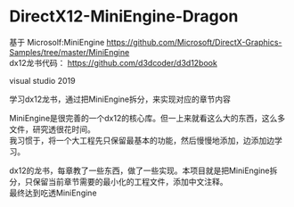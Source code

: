 # DirectX12-MiniEngine-Dragon

基于 Microsolf:MiniEngine https://github.com/Microsoft/DirectX-Graphics-Samples/tree/master/MiniEngine  
dx12龙书代码： https://github.com/d3dcoder/d3d12book  
  
visual studio 2019  
  
学习dx12龙书，通过把MiniEngine拆分，来实现对应的章节内容  
  
MiniEngine是很完善的一个dx12的核心库。但一上来就看这么大的东西，这么多文件，研究透很花时间。  
我习惯于，将一个大工程先只保留最基本的功能，然后慢慢地添加，边添加边学习。  
   
dx12的龙书，每章教了一些东西，做了一些实现。本项目就是把MiniEngine拆分，只保留当前章节需要的最小化的工程文件，添加中文注释。  
最终达到吃透MiniEngine  
